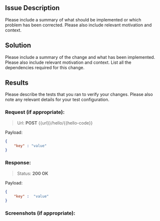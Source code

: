 ## Issue Description

Please include a summary of what should be implemented or which problem has been corrected. Please also include relevant motivation and context.

## Solution

Please include a summary of the change and what has been implemented. Please also include relevant motivation and context. List all the dependencies required for this change.

## Results

Please describe the tests that you ran to verify your changes. Please also note any relevant details for your test configuration.

### Request (if appropriate):
> Url: **POST** {{url}}/hello/{{hello-code}}

Payload:
```json
{
    "key" : "value"
}
```
### Response:
> Status: **200 OK**

Payload:
```json
{
    "key" :  "value"
}
```
### Screenshots (if appropriate):